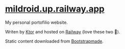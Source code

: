 # [mildroid.up.railway.app](https://mildroid.up.railway.app/)

My personal portofilio website.

Writen by [Ktor](https://ktor.io/)  and hosted on [Railway](https://railway.app/) (love these two 🤍).

Static content downloaded from [Bootstrapmade](https://bootstrapmade.com).
